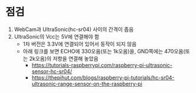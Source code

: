 ﻿# 점검
  1. WebCam과 UltraSonic(hc-sr04) 사이의 간격이 좁음
  2. UltraSonic의 Vcc는 5V에 연결해야 함
     * 1차 버전은 3.3V에 연결되어 있어서 동작이 되지 않음
     * 아래 링크를 보면 ECHO에 330오옴(또는 1k오옴)을, GND쪽에는 470오옴(또는 2k오옴)의 저항을 연결해 놓았음
       * https://tutorials-raspberrypi.com/raspberry-pi-ultrasonic-sensor-hc-sr04/
       * https://thepihut.com/blogs/raspberry-pi-tutorials/hc-sr04-ultrasonic-range-sensor-on-the-raspberry-pi
